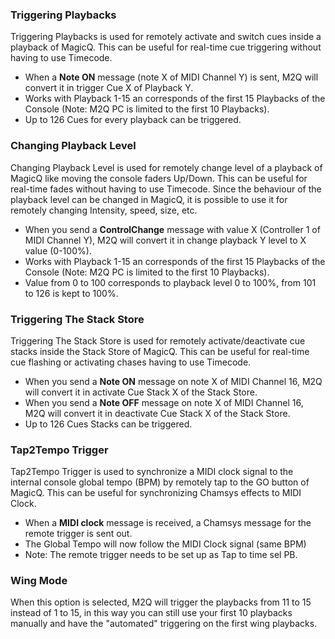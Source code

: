 ### Triggering Playbacks

Triggering Playbacks is used for remotely activate and switch cues inside a playback of MagicQ. This can be useful for real-time cue triggering without having to use Timecode.

- When a **Note ON** message (note X of MIDI Channel Y) is sent, M2Q will convert it in trigger Cue X of Playback Y.
- Works with Playback 1-15 an corresponds of the first 15 Playbacks of the Console (Note: M2Q PC is limited to the first 10 Playbacks).
- Up to 126 Cues for every playback can be triggered.

### Changing Playback Level

Changing Playback Level is used for remotely change level of a playback of MagicQ like moving the console faders Up/Down. This can be useful for real-time fades without having to use Timecode.
Since the behaviour of the playback level can be changed in MagicQ, it is possible to use it for remotely changing Intensity, speed, size, etc.

- When you send a **ControlChange** message with value X (Controller 1 of MIDI Channel Y), M2Q will convert it in change playback Y level to X value (0-100%).
- Works with Playback 1-15 an corresponds of the first 15 Playbacks of the Console (Note: M2Q PC is limited to the first 10 Playbacks).
- Value from 0 to 100 corresponds to playback level 0 to 100%, from 101 to 126 is kept to 100%.

### Triggering The Stack Store

Triggering The Stack Store is used for remotely activate/deactivate cue stacks inside the Stack Store of MagicQ. This can be useful for real-time cue flashing or activating chases having to use Timecode.

- When you send a **Note ON** message on note X of MIDI Channel 16, M2Q will convert it in activate Cue Stack X of the Stack Store.
- When you send a **Note OFF** message on note X of MIDI Channel 16, M2Q will convert it in deactivate Cue Stack X of the Stack Store.
- Up to 126 Cues Stacks can be triggered.

### Tap2Tempo Trigger

Tap2Tempo Trigger is used to synchronize a MIDI clock signal to the internal console global tempo (BPM) by remotely tap to the GO button of MagicQ. This can be useful for synchronizing Chamsys effects to MIDI Clock.

- When a **MIDI clock** message is received, a Chamsys message for the remote trigger is sent out.
- The Global Tempo will now follow the MIDI Clock signal (same BPM)
- Note: The remote trigger needs to be set up as Tap to time sel PB.

### Wing Mode

When this option is selected, M2Q will trigger the playbacks from 11 to 15 instead of 1 to 15, in this way you can still use your first 10 playbacks manually and have the "automated" triggering on the first wing playbacks.
